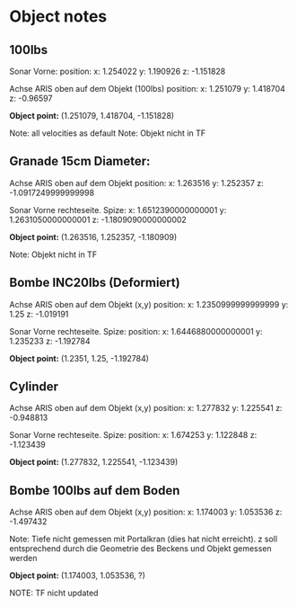 # Object notes


## 100lbs

Sonar Vorne:
    position: 
      x: 1.254022
      y: 1.190926
      z: -1.151828

Achse ARIS oben auf dem Objekt (100lbs)
    position: 
      x: 1.251079
      y: 1.418704
      z: -0.96597

**Object point:** (1.251079, 1.418704, -1.151828)

Note: all velocities as default
Note: Objekt nicht in TF


## Granade 15cm Diameter:

Achse ARIS oben auf dem Objekt 
    position: 
      x: 1.263516
      y: 1.252357
      z: -1.0917249999999998

Sonar Vorne rechteseite. Spize:
      x: 1.6512390000000001
      y: 1.2631050000000001
      z: -1.1809090000000002

**Object point:** (1.263516, 1.252357, -1.180909)

Note: Objekt nicht in TF


## Bombe INC20lbs (Deformiert)

Achse ARIS oben auf dem Objekt (x,y)
    position: 
      x: 1.2350999999999999
      y: 1.25
      z: -1.019191

Sonar Vorne rechteseite. Spize:
    position: 
      x: 1.6446880000000001
      y: 1.235233
      z: -1.192784

**Object point:** (1.2351, 1.25, -1.192784)


## Cylinder

Achse ARIS oben auf dem Objekt (x,y)
    position: 
      x: 1.277832
      y: 1.225541
      z: -0.948813

Sonar Vorne rechteseite. Spize:
    position: 
      x: 1.674253
      y: 1.122848
      z: -1.123439

**Object point:** (1.277832, 1.225541, -1.123439)


## Bombe 100lbs auf dem Boden

Achse ARIS oben auf dem Objekt (x,y)
    position: 
      x: 1.174003
      y: 1.053536
      z: -1.497432

Note: Tiefe nicht gemessen mit Portalkran (dies hat nicht erreicht).
z soll entsprechend durch die Geometrie des Beckens und Objekt gemessen werden

**Object point:** (1.174003, 1.053536, ?)

NOTE: TF nicht updated
